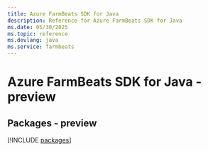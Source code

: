 ```yaml
---
title: Azure FarmBeats SDK for Java
description: Reference for Azure FarmBeats SDK for Java
ms.date: 05/30/2025
ms.topic: reference
ms.devlang: java
ms.service: farmbeats
---
```

# Azure FarmBeats SDK for Java - preview
## Packages - preview
[!INCLUDE [packages](farmbeats-index.md)]
